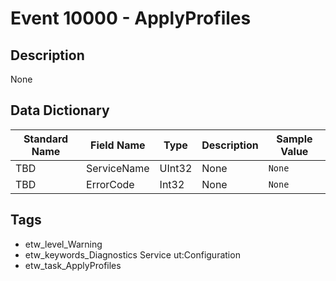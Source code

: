 # Event 10000 - ApplyProfiles

## Description
None

## Data Dictionary
|Standard Name|Field Name|Type|Description|Sample Value|
|---|---|---|---|---|
|TBD|ServiceName|UInt32|None|`None`|
|TBD|ErrorCode|Int32|None|`None`|

## Tags
* etw_level_Warning
* etw_keywords_Diagnostics Service ut:Configuration
* etw_task_ApplyProfiles